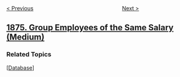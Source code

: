 <!--|This file generated by command(leetcode description); DO NOT EDIT.    |-->
<!--+----------------------------------------------------------------------+-->
<!--|@author    awesee <openset.wang@gmail.com>                           |-->
<!--|@link      https://github.com/awesee                                 |-->
<!--|@home      https://github.com/awesee/leetcode                        |-->
<!--+----------------------------------------------------------------------+-->

[< Previous](../minimize-product-sum-of-two-arrays "Minimize Product Sum of Two Arrays")
　　　　　　　　　　　　　　　　
[Next >](../substrings-of-size-three-with-distinct-characters "Substrings of Size Three with Distinct Characters")

## [1875. Group Employees of the Same Salary (Medium)](https://leetcode.com/problems/group-employees-of-the-same-salary "")



### Related Topics
  [[Database](../../tag/database/README.md)]

